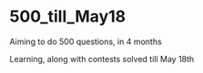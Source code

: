 # 500_till_May18
Aiming to do 500 questions, in 4 months 

Learning, along with contests solved till May 18th 

